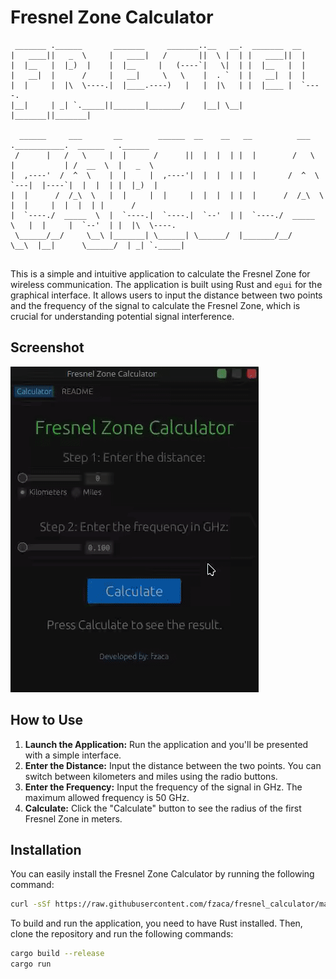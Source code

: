 # Fresnel Zone Calculator


```
 _______ .______       _______     _______..__   __.  _______  __                                          
|   ____||   _  \     |   ____|   /       ||  \ |  | |   ____||  |                                         
|  |__   |  |_)  |    |  |__     |   (----`|   \|  | |  |__   |  |                                         
|   __|  |      /     |   __|     \   \    |  . `  | |   __|  |  |                                         
|  |     |  |\  \----.|  |____.----)   |   |  |\   | |  |____ |  `----.                                    
|__|     | _| `._____||_______|_______/    |__| \__| |_______||_______|                                    
                                                                                                           
  ______     ___       __        ______  __    __   __          ___   .___________.  ______   .______      
 /      |   /   \     |  |      /      ||  |  |  | |  |        /   \  |           | /  __  \  |   _  \     
|  ,----'  /  ^  \    |  |     |  ,----'|  |  |  | |  |       /  ^  \ `---|  |----`|  |  |  | |  |_)  |    
|  |      /  /_\  \   |  |     |  |     |  |  |  | |  |      /  /_\  \    |  |     |  |  |  | |      /     
|  `----./  _____  \  |  `----.|  `----.|  `--'  | |  `----./  _____  \   |  |     |  `--'  | |  |\  \----.
 \______/__/     \__\ |_______| \______| \______/  |_______/__/     \__\  |__|      \______/  | _| `._____|
                                                                                                           
```

This is a simple and intuitive application to calculate the Fresnel Zone for wireless communication. The application is built using Rust and `egui` for the graphical interface. It allows users to input the distance between two points and the frequency of the signal to calculate the Fresnel Zone, which is crucial for understanding potential signal interference.

## Screenshot

![Fresnel Zone Calculator in action](docs/ezgif-2-40bd29325b.gif)

## How to Use

1. **Launch the Application:** Run the application and you'll be presented with a simple interface.
2. **Enter the Distance:** Input the distance between the two points. You can switch between kilometers and miles using the radio buttons.
3. **Enter the Frequency:** Input the frequency of the signal in GHz. The maximum allowed frequency is 50 GHz.
4. **Calculate:** Click the "Calculate" button to see the radius of the first Fresnel Zone in meters.


## Installation

You can easily install the Fresnel Zone Calculator by running the following command:

```sh
curl -sSf https://raw.githubusercontent.com/fzaca/fresnel_calculator/master/install.sh | sh
```

To build and run the application, you need to have Rust installed. Then, clone the repository and run the following commands:

```sh
cargo build --release
cargo run
```
